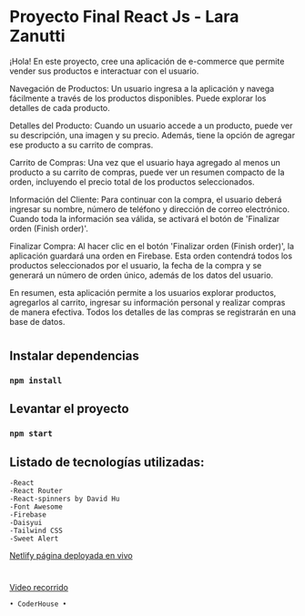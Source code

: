# Proyecto Final React Js - Lara Zanutti

¡Hola! En este proyecto, cree una aplicación de e-commerce que permite vender sus productos e interactuar con el usuario.

Navegación de Productos: Un usuario ingresa a la aplicación y navega fácilmente a través de los productos disponibles. Puede explorar los detalles de cada producto.

Detalles del Producto: Cuando un usuario accede a un producto, puede ver su descripción, una imagen y su precio. Además, tiene la opción de agregar ese producto a su carrito de compras.

Carrito de Compras: Una vez que el usuario haya agregado al menos un producto a su carrito de compras, puede ver un resumen compacto de la orden, incluyendo el precio total de los productos seleccionados.

Información del Cliente: Para continuar con la compra, el usuario deberá ingresar su nombre, número de teléfono y dirección de correo electrónico. Cuando toda la información sea válida, se activará el botón de 'Finalizar orden (Finish order)'.

Finalizar Compra: Al hacer clic en el botón 'Finalizar orden (Finish order)', la aplicación guardará una orden en Firebase. Esta orden contendrá todos los productos seleccionados por el usuario, la fecha de la compra y se generará un número de orden único, además de los datos del usuario.

En resumen, esta aplicación permite a los usuarios explorar productos, agregarlos al carrito, ingresar su información personal y realizar compras de manera efectiva. Todos los detalles de las compras se registrarán en una base de datos.

#


## Instalar dependencias

### `npm install`

## Levantar el proyecto

### `npm start`

## Listado de tecnologías utilizadas: 

    -React
    -React Router
    -React-spinners by David Hu
    -Font Awesome
    -Firebase
    -Daisyui
    -Tailwind CSS
    -Sweet Alert


[Netlify página deployada en vivo](https://proyectofinalreactzanutti.netlify.app)

# 

[Video recorrido](https://drive.google.com/file/d/10qgd27OZIPid4aToEp8-xD5VlWky4Y_C/view)

    • CoderHouse •